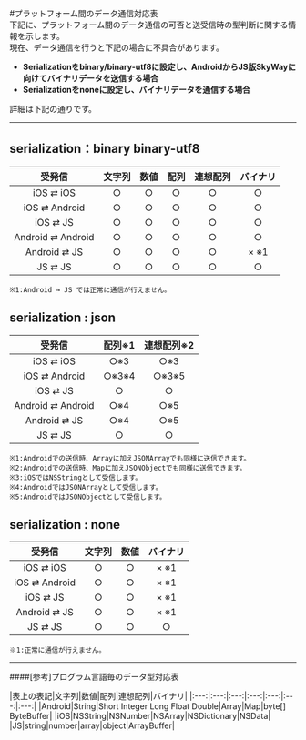 #プラットフォーム間のデータ通信対応表  
下記に、プラットフォーム間のデータ通信の可否と送受信時の型判断に関する情報を示します。  
現在、データ通信を行うと下記の場合に不具合があります。
* **Serializationをbinary/binary-utf8に設定し、AndroidからJS版SkyWayに向けてバイナリデータを送信する場合**
* **Serializationをnoneに設定し、バイナリデータを通信する場合**

詳細は下記の通りです。

---


## serialization：binary binary-utf8
|受発信|文字列|数値|配列|連想配列|バイナリ|
|:---:|:---:|:---:|:---:|:---:|:---:|
|iOS ⇄ iOS|○|○|○|○|○|
|iOS ⇄ Android|○|○|○|○|○|
|iOS ⇄ JS|○|○|○|○|○|
|Android ⇄ Android|○|○|○|○|○|
|Android ⇄ JS|○|○|○|○|× ※1|
|JS ⇄ JS|○|○|○|○|○|

```
※1:Android → JS では正常に通信が行えません。  
```

## serialization : json
|受発信|配列※1|連想配列※2|
|:---:|:---:|:---:|
|iOS ⇄ iOS|○※3|○※3|
|iOS ⇄ Android|○※3※4|○※3※5|
|iOS ⇄ JS|○|○|
|Android ⇄ Android|○※4|○※5|
|Android ⇄ JS|○※4|○※5|
|JS ⇄ JS|○|○|

```
※1:Androidでの送信時、Arrayに加えJSONArrayでも同様に送信できます。
※2:Androidでの送信時、Mapに加えJSONObjectでも同様に送信できます。
※3:iOSではNSStringとして受信します。 
※4:AndroidではJSONArrayとして受信します。 
※5:AndroidではJSONObjectとして受信します。
```

## serialization : none

|受発信|文字列|数値|バイナリ|
|:---:|:---:|:---:|:---:|
|iOS ⇄ iOS|○|○|× ※1|
|iOS ⇄ Android|○|○|× ※1|
|iOS ⇄ JS|○|○|× ※1|
|Android ⇄ JS|○|○|× ※1|
|JS ⇄ JS|○|○|○|

```
※1:正常に通信が行えません。
```

---


####[参考]プログラム言語毎のデータ型対応表

|表上の表記|文字列|数値|配列|連想配列|バイナリ|
|:---:|:---:|:---:|:---:|:---:|:---:|:---:|
|Android|String|Short Integer Long Float Double|Array|Map|byte[] ByteBuffer|
|iOS|NSString|NSNumber|NSArray|NSDictionary|NSData|
|JS|string|number|array|object|ArrayBuffer|
